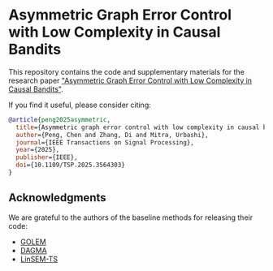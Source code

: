 # Asymmetric Graph Error Control with Low Complexity in Causal Bandits

This repository contains the code and supplementary materials for the research paper ["Asymmetric Graph Error Control with Low Complexity in Causal Bandits"](https://ieeexplore.ieee.org/abstract/document/10976570).

If you find it useful, please consider citing:
```bibtex
@article{peng2025asymmetric,
  title={Asymmetric graph error control with low complexity in causal bandits},
  author={Peng, Chen and Zhang, Di and Mitra, Urbashi},
  journal={IEEE Transactions on Signal Processing},
  year={2025},
  publisher={IEEE},
  doi={10.1109/TSP.2025.3564303}
}
```

## Acknowledgments
We are grateful to the authors of the baseline methods for releasing their code:
- [GOLEM](https://github.com/ignavierng/golem)
- [DAGMA](https://github.com/kevinsbello/dagma)
- [LinSEM-TS](https://github.com/bvarici/causal-bandits-linear-sem)
